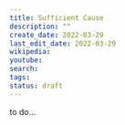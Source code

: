 ```yaml
---
title: Sufficient Cause
description: ""
create_date: 2022-03-29
last_edit_date: 2022-03-29
wikipedia: 
youtube: 
search: 
tags:
status: draft
---
```

to do...